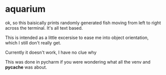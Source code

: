# aquarium

ok, so this baisically prints randomly generated fish moving from left to right across the terminal. It's all text based.

This is intended as a little excersise to ease me into object orientation, which I still don't really get.

Currently it doesn't work, I have no clue why

This was done in pycharm if you were wondering what all the venv and __pycache__ was about.
